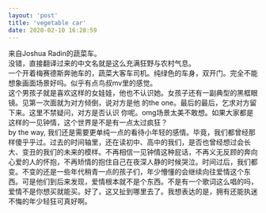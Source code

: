 ```yaml
---
layout: 'post'
title: 'vegetable car'
date: 2020-02-10 16:28:59
---
```


来自Joshua Radin的蔬菜车。<br />没错，直接翻译过来的中文名就是这么充满狂野与农村气息。<br />一个开着梅赛德斯奔驰车的，蔬菜大客车司机。纯绿色的车身，双开门。完全不能想象画面场景好吗。似乎有点鸟叔mv里的感觉。<br />这个男孩子就是喜欢这样的女娃娃，他也不认识她。女孩子还有一副典型的黑框眼镜。见第一次面就为对方倾倒，说对方是他 的the one。最后的最后，乞求对方留下来。这里不禁疑问，对方是否认识 你呢。omg场景太美不敢想。如果大家都是这样的一见钟情，这个世界是不是有一点太过疯狂？<br />by the way, 我们还是需要更单纯一点的看待小年轻的感情。毕竟，我们都曾经那样傻乎乎过。过去的时间轴里，还在读初中、高中的我们，是否也曾经想过会长大、变丑的我们的未来的模样。不再相信一见钟情这种屁话，不再义无反顾的奔向心爱的人的怀抱，不再矫情的抱住自己在夜深人静的时候哭泣。时间过后，我们都变。不变的还是一些年代稍青一点的孩子们，年少懵懂的会继续向往爱情这个东西。可是他们到后来发现，爱情根本就不是个东西。不是有一个歌词这么唱的吗，爱情不是你想买就能买。好了，这又扯到哪里去了。我想表达的是，拥有还能执迷不悔的年少轻狂可真好啊。
